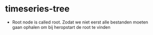 # timeseries-tree

- Root node is called root. Zodat we niet eerst alle bestanden moeten gaan ophalen om bij heropstart de root te vinden
